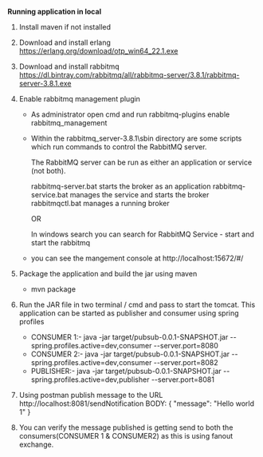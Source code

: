 ****Running application in local****
1) Install maven if not installed
2) Download and install erlang 
    https://erlang.org/download/otp_win64_22.1.exe
3) Download and install rabbitmq
    https://dl.bintray.com/rabbitmq/all/rabbitmq-server/3.8.1/rabbitmq-server-3.8.1.exe
    
4) Enable rabbitmq management plugin 
    - As administrator open cmd and run rabbitmq-plugins enable rabbitmq_management
    - Within the rabbitmq_server-3.8.1\sbin directory are some scripts which run commands to control the RabbitMQ server.
      
      The RabbitMQ server can be run as either an application or service (not both).
      
      rabbitmq-server.bat starts the broker as an application
      rabbitmq-service.bat manages the service and starts the broker
      rabbitmqctl.bat manages a running broker
      
      OR
      
      In windows search you can search for RabbitMQ Service - start and start the rabbitmq
      
    - you can see the mangement console at http://localhost:15672/#/
    
5) Package the application and build the jar using maven 
    - mvn package
6) Run the JAR file in two terminal / cmd and pass to start the tomcat. This application can be started 
   as publisher and consumer using spring profiles
   - CONSUMER 1:- java -jar target/pubsub-0.0.1-SNAPSHOT.jar --spring.profiles.active=dev,consumer --server.port=8080
   - CONSUMER 2:- java -jar target/pubsub-0.0.1-SNAPSHOT.jar --spring.profiles.active=dev,consumer --server.port=8082
   - PUBLISHER:- java -jar target/pubsub-0.0.1-SNAPSHOT.jar --spring.profiles.active=dev,publisher --server.port=8081
   
8) Using postman publish message to the URL 
       http://localhost:8081/sendNotification
       BODY:
       {
       	"message": "Hello world 1"
       } 
9) You can verify the message published is getting send to both the consumers(CONSUMER 1 & CONSUMER2) as this is using fanout exchange.
